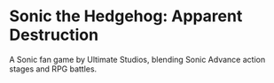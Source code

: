 # Sonic the Hedgehog: Apparent Destruction
A Sonic fan game by Ultimate Studios, blending Sonic Advance action stages and RPG battles.
